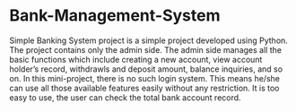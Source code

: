 # Bank-Management-System
Simple Banking System project is a simple project developed using Python. The project contains only the admin side. The admin side manages all the basic functions which include creating a new account, view account holder’s record, withdrawls and deposit amount, balance inquiries, and so on. In this mini-project, there is no such login system. This means he/she can use all those available features easily without any restriction. It is too easy to use, the user can check the total bank account record.
